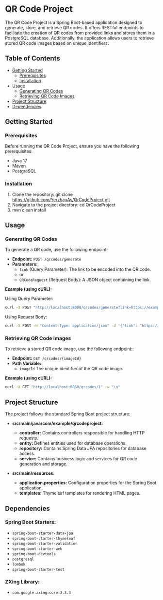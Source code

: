 # QR Code Project

The QR Code Project is a Spring Boot-based application designed to generate, store, and retrieve QR codes. It offers RESTful endpoints to facilitate the creation of QR codes from provided links and stores them in a PostgreSQL database. Additionally, the application allows users to retrieve stored QR code images based on unique identifiers.

## Table of Contents

- [Getting Started](#getting-started)
    - [Prerequisites](#prerequisites)
    - [Installation](#installation)
- [Usage](#usage)
    - [Generating QR Codes](#generating-qr-codes)
    - [Retrieving QR Code Images](#retrieving-qr-code-images)
- [Project Structure](#project-structure)
- [Dependencies](#dependencies)


## Getting Started

### Prerequisites

Before running the QR Code Project, ensure you have the following prerequisites:

- Java 17
- Maven
- PostgreSQL

### Installation

1. Clone the repository:
   git clone https://github.com/YerzhanAs/QrCodeProject.git
2. Navigate to the project directory:
   cd QrCodeProject
3. mvn clean install

## Usage

### Generating QR Codes

To generate a QR code, use the following endpoint:

- **Endpoint:** `POST /qrcodes/generate`
- **Parameters:**
    - `link` (Query Parameter): The link to be encoded into the QR code.
    - or
    - `QRCodeRequest` (Request Body): A JSON object containing the link.

**Example (using cURL):**

Using Query Parameter:
```bash
curl -X POST "http://localhost:8080/qrcodes/generate?link=https://example.com" -w "\n"
```
Using Request Body:
```bash
curl -X POST -H "Content-Type: application/json" -d '{"link": "https://example.com"}' "http://localhost:8080/qrcodes/generate2" -w "\n"
```

### Retrieving QR Code Images

To retrieve a stored QR code image, use the following endpoint::

- **Endpoint:** `GET /qrcodes/{imageId}`
- **Path Variable:**
    - `imageId`  The unique identifier of the QR code image.


**Example (using cURL):**

```bash
curl -X GET "http://localhost:8080/qrcodes/1" -w "\n"
```


## Project Structure

The project follows the standard Spring Boot project structure:

- **src/main/java/com/example/qrcodeproject:**
    - **controller:** Contains controllers responsible for handling HTTP requests.
    - **entity:** Defines entities used for database operations.
    - **repository:** Contains Spring Data JPA repositories for database access.
    - **service:** Contains business logic and services for QR code generation and storage.

- **src/main/resources:**
    - **application.properties:** Configuration properties for the Spring Boot application.
    - **templates:** Thymeleaf templates for rendering HTML pages.

## Dependencies

### Spring Boot Starters:

- `spring-boot-starter-data-jpa`
- `spring-boot-starter-thymeleaf`
- `spring-boot-starter-validation`
- `spring-boot-starter-web`
- `spring-boot-devtools`
- `postgresql`
- `lombok`
- `spring-boot-starter-test`

### ZXing Library:

- `com.google.zxing:core:3.3.3`










   
